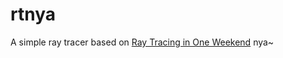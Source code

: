 # rtnya

A simple ray tracer based on [Ray Tracing in One Weekend](https://raytracing.github.io/books/RayTracingInOneWeekend.html) nya~

